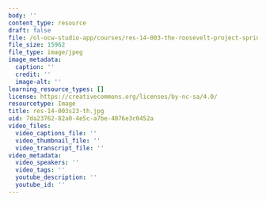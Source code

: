 ```yaml
---
body: ''
content_type: resource
draft: false
file: /ol-ocw-studio-app/courses/res-14-003-the-roosevelt-project-spring-2023/res-14-003s23-th.jpg
file_size: 15962
file_type: image/jpeg
image_metadata:
  caption: ''
  credit: ''
  image-alt: ''
learning_resource_types: []
license: https://creativecommons.org/licenses/by-nc-sa/4.0/
resourcetype: Image
title: res-14-003s23-th.jpg
uid: 7da23762-82a0-4e5c-a7be-4076e3c0452a
video_files:
  video_captions_file: ''
  video_thumbnail_file: ''
  video_transcript_file: ''
video_metadata:
  video_speakers: ''
  video_tags: ''
  youtube_description: ''
  youtube_id: ''
---
```

